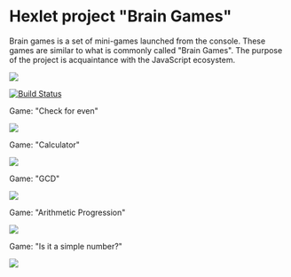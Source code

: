# Hexlet project "Brain Games"

Brain games is a set of mini-games launched from the console. These games are similar to what is commonly called "Brain Games". The purpose of the project is acquaintance with the JavaScript ecosystem.

<a href="https://codeclimate.com/github/Abrekov/project-lvl1-s462/maintainability"><img src="https://api.codeclimate.com/v1/badges/7e979d45960555010423/maintainability" /></a>

[![Build Status](https://travis-ci.org/Abrekov/project-lvl1-s462.svg?branch=master)](https://travis-ci.org/Abrekov/project-lvl1-s462)

Game: "Check for even"

<a href="https://asciinema.org/a/qaGyxjPFb7oSTdJ37T9pVBLDF" target="_blank"><img src="https://asciinema.org/a/qaGyxjPFb7oSTdJ37T9pVBLDF.svg" /></a>

Game: "Calculator"

<a href="https://asciinema.org/a/LQ7ScOD19VfY7PpEwf07hu7FF" target="_blank"><img src="https://asciinema.org/a/LQ7ScOD19VfY7PpEwf07hu7FF.svg" /></a>

Game: "GCD"

<a href="https://asciinema.org/a/rua7nrMQ2pkLuXHDdYvv8pYXI" target="_blank"><img src="https://asciinema.org/a/rua7nrMQ2pkLuXHDdYvv8pYXI.svg" /></a>

Game: "Arithmetic Progression"

<a href="https://asciinema.org/a/4NNMPwjEiTN7o24EXQLCspZyo" target="_blank"><img src="https://asciinema.org/a/4NNMPwjEiTN7o24EXQLCspZyo.svg" /></a>

Game: "Is it a simple number?"

<a href="https://asciinema.org/a/mIMxQVSn1kNh5usInAP85Y07Z" target="_blank"><img src="https://asciinema.org/a/mIMxQVSn1kNh5usInAP85Y07Z.svg" /></a>
